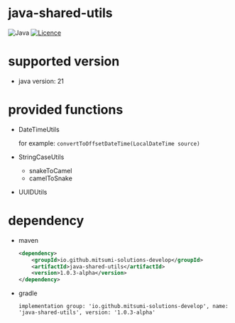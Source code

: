 # java-shared-utils

![Java](https://img.shields.io/badge/java-%23ED8B00.svg?style=for-the-badge&logo=openjdk&logoColor=white) [![Licence](https://img.shields.io/github/license/Ileriayo/markdown-badges?style=for-the-badge)](./LICENSE)

# supported version

- java version: 21

# provided functions

- DateTimeUtils

  for example: `convertToOffsetDateTime(LocalDateTime source)`

- StringCaseUtils
  - snakeToCamel
  - camelToSnake

- UUIDUtils

# dependency

- maven

  ```xml
  <dependency>
      <groupId>io.github.mitsumi-solutions-develop</groupId>
      <artifactId>java-shared-utils</artifactId>
      <version>1.0.3-alpha</version>
  </dependency>
  ```

- gradle

  ```
  implementation group: 'io.github.mitsumi-solutions-develop', name: 'java-shared-utils', version: '1.0.3-alpha'
  ```
